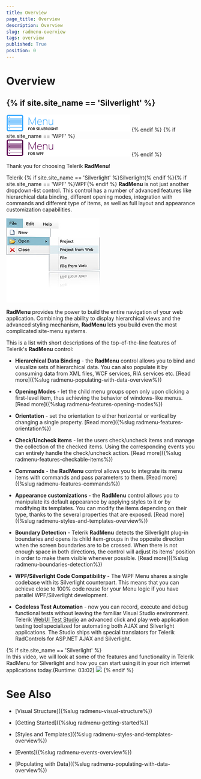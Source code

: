 ```yaml
---
title: Overview
page_title: Overview
description: Overview
slug: radmenu-overview
tags: overview
published: True
position: 0
---
```


# Overview

## {% if site.site_name == 'Silverlight' %}
![](images/RadMenu_Overview_01.png)
{% endif %}
{% if site.site_name == 'WPF' %}
![](images/RadMenu_Overview_01_WPF.png)
{% endif %}

Thank you for choosing Telerik __RadMenu__!        

Telerik {% if site.site_name == 'Silverlight' %}Silverlight{% endif %}{% if site.site_name == 'WPF' %}WPF{% endif %} __RadMenu__ is not just another dropdown-list control. This control has a number of advanced features like hierarchical data binding, different opening modes, integration with commands and different type of items, as well as full layout and appearance customization capabilities.        

![](images/RadMenu_Overview_02.png)

__RadMenu__ provides the power to build the entire navigation of your web application. Combining the ability to display hierarchical views and the advanced styling mechanism, __RadMenu__ lets you build even the most complicated site-menu systems.

This is a list with short descriptions of the top-of-the-line features of Telerik's __RadMenu__ control:        

* __Hierarchical Data Binding__ - the __RadMenu__ control allows you to bind and visualize sets of hierarchical data. You can also populate it by consuming data from XML files, WCF services, RIA services etc. [Read more]({%slug radmenu-populating-with-data-overview%})

* __Opening Modes__ - let the child menu groups open only upon clicking a first-level item, thus achieving the behavior of windows-like menus. [Read more]({%slug radmenu-features-opening-modes%})

* __Orientation__ - set the orientation to either horizontal or vertical by changing a single property. [Read more]({%slug radmenu-features-orientation%})

* __Check/Uncheck items__ - let the users check/uncheck items and manage the collection of the checked items. Using the corresponding events you can entirely handle the check/uncheck action. [Read more]({%slug radmenu-features-checkable-items%})

* __Commands__ - the __RadMenu__ control allows you to integrate its menu items with commands and pass parameters to them. [Read more]({%slug radmenu-features-commands%})

* __Appearance customizations -__ the __RadMenu__ control allows you to manipulate its default appearance by applying styles to it or by modifying its templates. You can modify the items depending on their type, thanks to the several properties that are exposed. [Read more]({%slug radmenu-styles-and-templates-overview%})

* __Boundary Detection__ - Telerik __RadMenu__ detects the Silverlight plug-in boundaries and opens its child item-groups in the opposite direction when the screen boundaries are to be crossed. When there is not enough space in both directions, the control will adjust its items’ position in order to make them visible whenever possible. [Read more]({%slug radmenu-boundaries-detection%})

* __WPF/Silverlight Code Compatibility__ - The WPF Menu shares a single codebase with its Silverlight counterpart. This means that you can achieve close to 100% code reuse for your Menu logic if you have parallel WPF/Silverlight development.          

* __Codeless Test Automation__ - now you can record, execute and debug functional tests without leaving the familiar Visual Studio environment. Telerik [WebUI Test Studio](http://www.telerik.com/products/web-testing-tools/webui-test-studio-features.aspx) an advanced click and play web application testing tool specialized for automating both AJAX and Silverlight applications. The Studio ships with special translators for Telerik RadControls for ASP.NET AJAX and Silverlight. 

{% if site.site_name == 'Silverlight' %}		
In this video, we will look at some of the features and functionality in Telerik RadMenu for Silverlight and how you can start using it in your rich internet applications today.(Runtime: 03:02)
[![](images/images/Menu_Getting_Started.png)](http://tv.telerik.com/silverlight/video/introduction-radmenu-silverlight)
{% endif %}

# See Also

 * [Visual Structure]({%slug radmenu-visual-structure%})

 * [Getting Started]({%slug radmenu-getting-started%})

 * [Styles and Templates]({%slug radmenu-styles-and-templates-overview%})

 * [Events]({%slug radmenu-events-overview%})

 * [Populating with Data]({%slug radmenu-populating-with-data-overview%})
